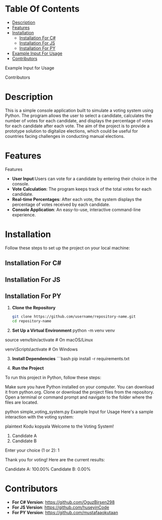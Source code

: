 # Table Of Contents
- [Description](#description)
- [Features](#features)
- [Installation](#installation)
  - [Installation For C#](#installation_for_c#)
  - [Installation For JS](#installation_for_js)
  - [Installation For PY](#installation_for_py)
- [Example Input For Usage](#example_input_for_usage)
- [Contributors](#contributors)

Example Input for Usage

Contributors

# <a name="description"></a> Description #

This is a simple console application built to simulate a voting system using Python. The program allows the user to select a candidate, calculates the number of votes for each candidate, and displays the percentage of votes for each candidate after each vote. The aim of the project is to provide a prototype solution to digitalize elections, which could be useful for countries facing challenges in conducting manual elections.
# <a name="features"></a> Features #
Features
- **User Input**:Users can vote for a candidate by entering their choice in the console.
- **Vote Calculation**: The program keeps track of the total votes for each candidate.
- **Real-time Percentages**: After each vote, the system displays the percentage of votes received by each candidate.
- **Console Application**: An easy-to-use, interactive command-line experience.


# <a name="installation"></a> Installation  

Follow these steps to set up the project on your local machine:



## <a name="installation_for_c#"></a> Installation For C#
## <a name="installation_for_js"></a> Installation For JS
## <a name="installation_for_py"></a> Installation For PY
1. **Clone the Repository**
   ```bash
   git clone https://github.com/username/repository-name.git
   cd repository-name

 2.  **Set Up a Virtual Environment**
    python -m venv venv

   source venv/bin/activate    # On macOS/Linux
   
   venv\Scripts\activate       # On Windows
   

 3.  **Install Dependencies**
    ```bash
    pip install -r requirements.txt


  5.  **Run the Project**  

To run this project in Python, follow these steps:

Make sure you have Python installed on your computer. You can download it from python.org.
Clone or download the project files from the repository.
Open a terminal or command prompt and navigate to the folder where the files are located.

python simple_voting_system.py
Example Input for Usage
Here's a sample interaction with the voting system:

plaintext
Kodu kopyala
Welcome to the Voting System!

1. Candidate A
2. Candidate B

Enter your choice (1 or 2): 1

Thank you for voting! Here are the current results:

Candidate A: 100.00%
Candidate B: 0.00%

# <a name="contributors"></a> Contributors #
- **For C# Version**: https://github.com/OguzBirsen298
- **For JS Version**: https://github.com/huseyinCode
- **For PY Version**: https://github.com/mustafaaokutaan
